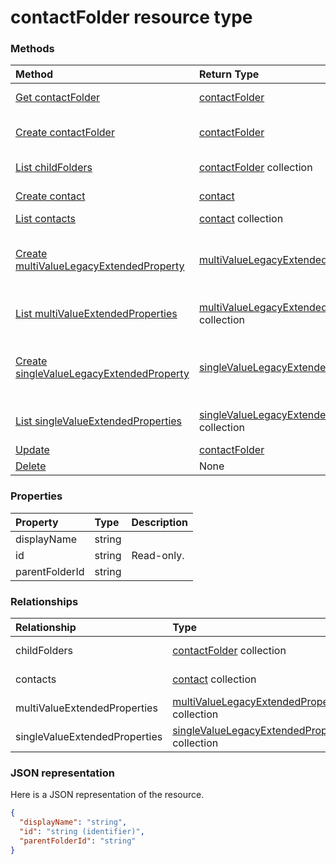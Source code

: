 # contactFolder resource type




### Methods

| Method		   | Return Type	|Description|
|:---------------|:--------|:----------|
|[Get contactFolder](../api/contactfolder_get.md) | [contactFolder](contactfolder.md) |Read properties and relationships of contactFolder object.|
|[Create contactFolder](../api/contactfolder_post_childfolders.md) |[contactFolder](contactfolder.md)| Create a new contactFolder by posting to the childFolders collection.|
|[List childFolders](../api/contactfolder_list_childfolders.md) |[contactFolder](contactfolder.md) collection| Get a contactFolder object collection.|
|[Create contact](../api/contactfolder_post_contacts.md) |[contact](contact.md)| Create a new contact by posting to the contacts collection.|
|[List contacts](../api/contactfolder_list_contacts.md) |[contact](contact.md) collection| Get a contact object collection.|
|[Create multiValueLegacyExtendedProperty](../api/contactfolder_post_multivalueextendedproperties.md) |[multiValueLegacyExtendedProperty](multivaluelegacyextendedproperty.md)| Create a new multiValueLegacyExtendedProperty by posting to the multiValueExtendedProperties collection.|
|[List multiValueExtendedProperties](../api/contactfolder_list_multivalueextendedproperties.md) |[multiValueLegacyExtendedProperty](multivaluelegacyextendedproperty.md) collection| Get a multiValueLegacyExtendedProperty object collection.|
|[Create singleValueLegacyExtendedProperty](../api/contactfolder_post_singlevalueextendedproperties.md) |[singleValueLegacyExtendedProperty](singlevaluelegacyextendedproperty.md)| Create a new singleValueLegacyExtendedProperty by posting to the singleValueExtendedProperties collection.|
|[List singleValueExtendedProperties](../api/contactfolder_list_singlevalueextendedproperties.md) |[singleValueLegacyExtendedProperty](singlevaluelegacyextendedproperty.md) collection| Get a singleValueLegacyExtendedProperty object collection.|
|[Update](../api/contactfolder_update.md) | [contactFolder](contactfolder.md)	|Update contactFolder object. |
|[Delete](../api/contactfolder_delete.md) | None |Delete contactFolder object. |

### Properties
| Property	   | Type	|Description|
|:---------------|:--------|:----------|
|displayName|string||
|id|string| Read-only.|
|parentFolderId|string||

### Relationships
| Relationship | Type	|Description|
|:---------------|:--------|:----------|
|childFolders|[contactFolder](contactfolder.md) collection| Read-only. Nullable.|
|contacts|[contact](contact.md) collection| Read-only. Nullable.|
|multiValueExtendedProperties|[multiValueLegacyExtendedProperty](multivaluelegacyextendedproperty.md) collection| Read-only. Nullable.|
|singleValueExtendedProperties|[singleValueLegacyExtendedProperty](singlevaluelegacyextendedproperty.md) collection| Read-only. Nullable.|

### JSON representation

Here is a JSON representation of the resource.

<!-- {
  "blockType": "resource",
  "optionalProperties": [

  ],
  "@odata.type": "microsoft.graph.contactfolder"
}-->

```json
{
  "displayName": "string",
  "id": "string (identifier)",
  "parentFolderId": "string"
}

```

<!-- uuid: 8fcb5dbc-d5aa-4681-8e31-b001d5168d79
2015-10-25 14:57:30 UTC -->
<!-- {
  "type": "#page.annotation",
  "description": "contactFolder resource",
  "keywords": "",
  "section": "documentation",
  "tocPath": ""
}-->
